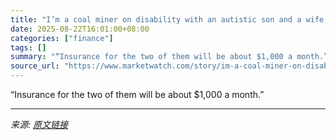 ```yaml
---
title: "I’m a coal miner on disability with an autistic son and a wife, 49, who’s soon retiring. How will we pay his health insurance?"
date: 2025-08-22T16:01:00+08:00
categories: ["finance"]
tags: []
summary: "“Insurance for the two of them will be about $1,000 a month.”"
source_url: "https://www.marketwatch.com/story/im-a-coal-miner-on-disability-with-an-autistic-son-and-a-wife-49-whos-soon-retiring-how-will-we-pay-his-health-insurance-19e75927?mod=mw_rss_topstories"
---
```


“Insurance for the two of them will be about $1,000 a month.”

---

*来源: [原文链接](https://www.marketwatch.com/story/im-a-coal-miner-on-disability-with-an-autistic-son-and-a-wife-49-whos-soon-retiring-how-will-we-pay-his-health-insurance-19e75927?mod=mw_rss_topstories)*
